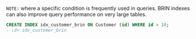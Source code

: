 `NOTE:` where a specific condition is frequently used in queries. BRIN indexes can also improve query performance on very large tables. 

```sql
CREATE INDEX idx_customer_brin ON Customer (id) WHERE id > 10; 
--\d+ idx_customer_brin
```
